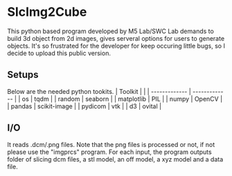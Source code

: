 # SlcImg2Cube
This python based program developed by M5 Lab/SWC Lab demands to build 3d object from 2d images, gives serveral options for users to generate objects. It's so frustrated for the developer for keep occuring little bugs, so I decide to upload this public version.

## Setups
Below are the needed python tookits. 
| Toolkit  | |
| ------------- | ------------- |
| os | tqdm | 
| random  | seaborn |
| matplotlib | PIL |
| numpy | OpenCV |
| pandas | scikit-image |
| pydicom | vtk |
| d3 | ovital |

## I/O
It reads .dcm/.png files. Note that the png files is processed or not, if not please use the "imgprcs" program.
For each input, the program outputs folder of slicing dcm files, a stl model, an off model, a xyz model and a data file.
